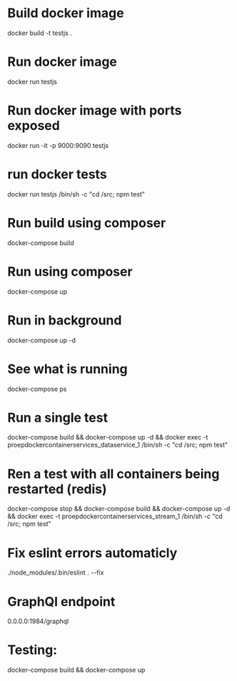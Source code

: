 # Build docker image
docker build -t testjs .
# Run docker image
docker run testjs
# Run docker image with ports exposed
docker run -it -p 9000:9090 testjs
# run docker tests
docker run testjs /bin/sh -c "cd /src; npm test"

# Run build using composer
docker-compose build
# Run using composer 
docker-compose up
# Run in background
docker-compose up -d
# See what is running
docker-compose ps
# Run a single test
docker-compose build && docker-compose up -d && docker exec -t proepdockercontainerservices_dataservice_1 /bin/sh -c "cd /src; npm test"
# Ren a test with all containers being restarted (redis)
docker-compose stop && docker-compose build && docker-compose up -d && docker exec -t proepdockercontainerservices_stream_1 /bin/sh -c "cd /src; npm test"
# Fix eslint errors automaticly
./node_modules/.bin/eslint . --fix
# GraphQl endpoint
0.0.0.0:1984/graphql
# Testing:
docker-compose build && docker-compose up